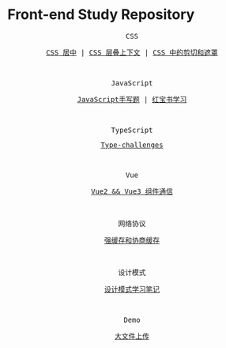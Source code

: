 # Front-end Study Repository

<p align="center">
  <samp>
  CSS
  </samp>
</p>
<p align="center">
  <samp>
    <a href="./package/css/center-in-css">CSS 居中</a>  |
    <a href="./package/css/stacking-context">CSS 层叠上下文</a> |
    <a href="./package/css/clipping-and-masking">CSS 中的剪切和遮罩</a>
  </samp>
</p>

<br>

<p align="center">
  <samp>
  JavaScript
  </samp>
</p>
<p align="center">
  <samp>
    <a href="https://github.com/ouduidui/javascript-wheels">JavaScript手写题</a>  |
    <a href="./package/javascript/professional-javascript-4/README.md">红宝书学习</a>
  </samp>
</p>

<br>

<p align="center">
  <samp>
  TypeScript
  </samp>
</p>
<p align="center">
  <samp>
    <a href="./package/typescript/type-challenges/README.md">Type-challenges</a>
  </samp>
</p>

<br>

<p align="center">
  <samp>
  Vue
  </samp>
</p>
<p align="center">
  <samp>
    <a href="./package/vue/vue-component-communication">Vue2 && Vue3 组件通信</a>
  </samp>
</p>

<br>

<p align="center">
  <samp>
  网络协议
  </samp>
</p>
<p align="center">
  <samp>
    <a href="./package/network/cach">强缓存和协商缓存</a>
  </samp>
</p>

<br>

<p align="center">
  <samp>
  设计模式
  </samp>
</p>
<p align="center">
  <samp>
    <a href="./package/patterns/README.md">设计模式学习笔记</a>
  </samp>
</p>

<br>

<p align="center">
  <samp>
  Demo
  </samp>
</p>
<p align="center">
  <samp>
    <a href="./package/demo/file-upload">大文件上传</a>
  </samp>
</p>
